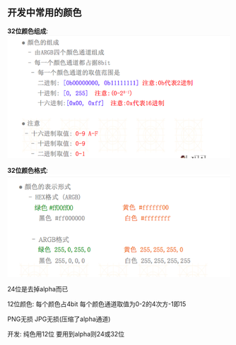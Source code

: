 ## 开发中常用的颜色
**32位颜色组成**:
![](/1226/images/WX20170718-195511.png)

**32位颜色格式**:
![](/1226/images/WX20170718-195821.png)

24位是去掉alpha而已

12位颜色:
每个颜色占4bit
每个颜色通道取值为0-2的4次方-1即15

PNG无损
JPG无损(压缩了alpha通道)

开发:
纯色用12位
要用到alpha则24或32位









